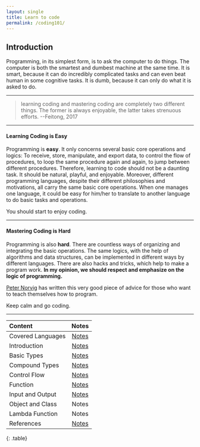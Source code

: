```yaml
---
layout: single
title: Learn to code
permalink: /coding101/
---
```


## Introduction

Programming, in its simplest form, is to ask the computer to do things. The computer is both the smartest and dumbest machine at the same time. It is smart, because it can do incredibly complicated tasks and can even beat human in some cognitive tasks. It is dumb, because it can only do what it is asked to do. 

<hr>

>learning coding and mastering coding are completely two different things. The former is always enjoyable, the latter takes strenuous efforts. --Feitong, 2017

<hr>

#### Learning Coding is **Easy**

Programming is **easy**. It only concerns several basic core operations and logics: To receive, store, manipulate, and export data, to control the flow of procedures, to loop the same procedure again and again, to jump between different procedures. Therefore, learning to code should not be a daunting task. It should be natural, playful, and enjoyable. Moreover, different programming languages, despite their different philosophies and motivations, all carry the same basic core operations. When one manages one language, it could be easy for him/her to translate to another language to do basic tasks and operations.

You should start to enjoy coding.

<hr>

#### Mastering Coding is **Hard**

Programming is also **hard**. There are countless ways of organizing and integrating the basic operations. The same logics, with the help of algorithms and data structures, can be implemented in different ways by different languages. There are also hacks and tricks, which help to make a program work. **In my opinion, we should respect and emphasize on the logic of programming.** 

[Peter Norvig](http://norvig.com/21-days.html) has written this very good piece of advice for those who want to teach themselves how to program.

Keep calm and go coding.
<hr>


| Content | Notes |
|:-------|:-----:|
|Covered Languages | [Notes](/coding101/languages/) |
|Introduction| <a href="/coding101/introduction">Notes</a> |
|Basic Types| <a href="/coding101/basictypes">Notes</a>|
|Compound Types| <a href="/coding101/compoundtype">Notes</a>|
|Control Flow | <a href="/coding101/controlflow">Notes</a>|
|Function | <a href="/coding101/function">Notes</a> |
|Input and Output | <a href="/coding101/IO">Notes</a>
|Object and Class | Notes |
|Lambda Function | Notes |
|References | [Notes](/coding101/references) |
{: .table}


